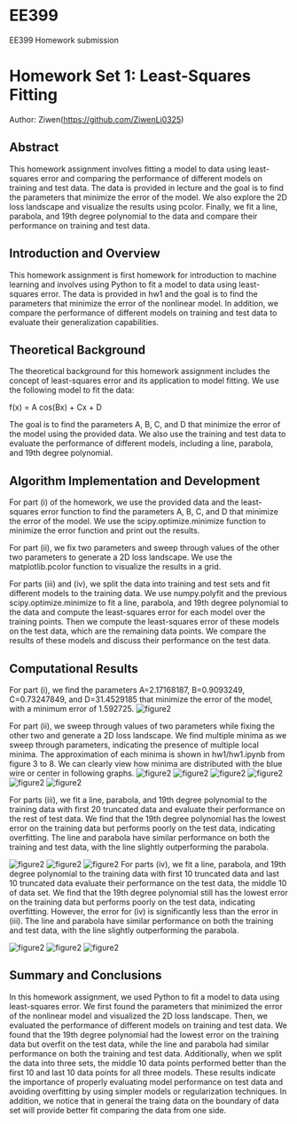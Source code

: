 # EE399
EE399 Homework submission
# Homework Set 1: Least-Squares Fitting

Author: Ziwen(https://github.com/ZiwenLi0325)

## Abstract

This homework assignment involves fitting a model to data using least-squares error and comparing the performance of different models on training and test data. The data is provided in lecture and the goal is to find the parameters that minimize the error of the model. We also explore the 2D loss landscape and visualize the results using pcolor. Finally, we fit a line, parabola, and 19th degree polynomial to the data and compare their performance on training and test data.

## Introduction and Overview

This homework assignment is first homework for introduction to machine learning and involves using Python to fit a model to data using least-squares error. The data is provided in hw1 and the goal is to find the parameters that minimize the error of the nonlinear model. In addition, we compare the performance of different models on training and test data to evaluate their generalization capabilities.

## Theoretical Background

The theoretical background for this homework assignment includes the concept of least-squares error and its application to model fitting. We use the following model to fit the data:


f(x) = A cos(Bx) + Cx + D

The goal is to find the parameters A, B, C, and D that minimize the error of the model using the provided data. We also use the training and test data to evaluate the performance of different models, including a line, parabola, and 19th degree polynomial.

## Algorithm Implementation and Development

For part (i) of the homework, we use the provided data and the least-squares error function to find the parameters A, B, C, and D that minimize the error of the model. We use the scipy.optimize.minimize function to minimize the error function and print out the results.

For part (ii), we fix two parameters and sweep through values of the other two parameters to generate a 2D loss landscape. We use the matplotlib.pcolor function to visualize the results in a grid.

For parts (iii) and (iv), we split the data into training and test sets and fit different models to the training data. We use numpy.polyfit and the previous scipy.optimize.minimize to fit a line, parabola, and 19th degree polynomial to the data and compute the least-squares error for each model over the training points. Then we compute the least-squares error of these models on the test data, which are the remaining data points. We compare the results of these models and discuss their performance on the test data.

## Computational Results

For part (i), we find the parameters A=2.17168187, B=0.9093249, C=0.73247849, and D=31.4529185 that minimize the error of the model, with a minimum error of 1.592725.
![figure2](hw1/figure2.SVG)

For part (ii), we sweep through values of two parameters while fixing the other two and generate a 2D loss landscape. We find multiple minima as we sweep through parameters, indicating the presence of multiple local minima. The approximation of each minima is shown in hw1/hw1.ipynb from figure 3 to 8. We can clearly view how minima are distributed with the blue wire or center in following graphs.
![figure2](hw1/figure3.SVG)
![figure2](hw1/figure4.SVG)
![figure2](hw1/figure5.SVG)
![figure2](hw1/figure6.SVG)
![figure2](hw1/figure7.SVG)
![figure2](hw1/figure8.SVG)

For parts (iii), we fit a line, parabola, and 19th degree polynomial to the training data with first 20 truncated data and evaluate their performance on the rest of test data. We find that the 19th degree polynomial has the lowest error on the training data but performs poorly on the test data, indicating overfitting. The line and parabola have similar performance on both the training and test data, with the line slightly outperforming the parabola.

![figure2](hw1/figure9.SVG)
![figure2](hw1/figure10.SVG)
![figure2](hw1/figure11.SVG)
For parts (iv), we fit a line, parabola, and 19th degree polynomial to the training data with first 10 truncated data and last 10 truncated data evaluate their performance on the test data, the middle 10 of data set. We find that the 19th degree polynomial still has the lowest error on the training data but performs poorly on the test data, indicating overfitting. However, the error for (iv) is significantly less than the error in (iii). The line and parabola have similar performance on both the training and test data, with the line slightly outperforming the parabola.

![figure2](hw1/figure12.SVG)
![figure2](hw1/figure13.SVG)
![figure2](hw1/figure14.SVG)
## Summary and Conclusions

In this homework assignment, we used Python to fit a model to data using least-squares error. We first found the parameters that minimized the error of the nonlinear model and visualized the 2D loss landscape. Then, we evaluated the performance of different models on training and test data. We found that the 19th degree polynomial had the lowest error on the training data but overfit on the test data, while the line and parabola had similar performance on both the training and test data. Additionally, when we split the data into three sets, the middle 10 data points performed better than the first 10 and last 10 data points for all three models. These results indicate the importance of properly evaluating model performance on test data and avoiding overfitting by using simpler models or regularization techniques. In addition, we notice that in general the traing data on the boundary of data set will provide better fit comparing the data from one side.
